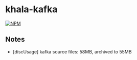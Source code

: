 # khala-kafka
[![NPM](https://nodei.co/npm/khala-kafka.png)](https://nodei.co/npm/khala-kafka/)

## Notes
- [discUsage] kafka source files: 58MB, archived to 55MB
